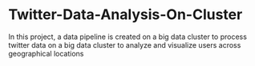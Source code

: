 # Twitter-Data-Analysis-On-Cluster

In this project, a data pipeline is created on a big data cluster to process twitter data on a big data cluster to analyze and visualize users across geographical locations
